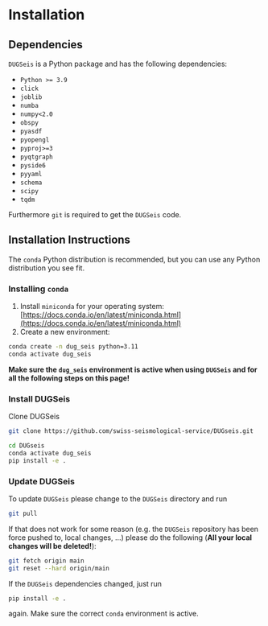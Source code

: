 # Installation

## Dependencies

`DUGSeis` is a Python package and has the following dependencies:

* `Python >= 3.9`
* `click`
* `joblib`
* `numba`
* `numpy<2.0`
* `obspy`
* `pyasdf`
* `pyopengl`
* `pyproj>=3`
* `pyqtgraph`
* `pyside6`
* `pyyaml`
* `schema`
* `scipy`
* `tqdm`

Furthermore `git` is required to get the `DUGSeis` code.

## Installation Instructions

The `conda` Python distribution is recommended, but you can use any Python
distribution you see fit.

### Installing `conda`

1. Install `miniconda` for your operating system: [https://docs.conda.io/en/latest/miniconda.html](https://docs.conda.io/en/latest/miniconda.html)
2. Create a new environment:

```bash
conda create -n dug_seis python=3.11
conda activate dug_seis
```

**Make sure the `dug_seis` environment is active when using `DUGSeis` and for
all the following steps on this page!**

### Install DUGSeis

Clone DUGSeis

```bash
git clone https://github.com/swiss-seismological-service/DUGseis.git
```


```bash
cd DUGseis
conda activate dug_seis
pip install -e .
```

### Update DUGSeis

To update `DUGSeis` please change to the `DUGSeis` directory and run

```bash
git pull
```

If that does not work for some reason (e.g. the `DUGSeis` repository has been
force pushed to, local changes, ...) please do the following (**All your local
changes will be deleted!**):

```bash
git fetch origin main
git reset --hard origin/main
```

If the `DUGSeis` dependencies changed, just run

```bash
pip install -e .
```

again. Make sure the correct `conda` environment is active.
